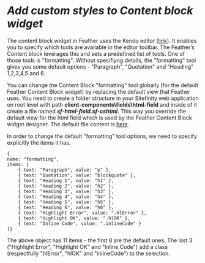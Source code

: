 *Add custom styles to Content block widget*
=====================================

The content block widget in Feather uses the Kendo editor
([link](http://demos.telerik.com/kendo-ui/editor/index)). It enables you
to specify which tools are available in the editor toolbar. The
Feather’s Content block leverages this and sets a predefined list of
tools. One of those tools is "formatting". Without specifiyng details, 
the "formatting" tool gives you some default options - "Paragraph", "Quotation" and "Heading" 1,2,3,4,5 and 6.

You can change the Content Block "formatting" tool globally (for the default
Feather Content Block widget) by replacing the default view that Feather
uses. You need to create a folder structure in your Sitefinity web
application on root level with path
**client-components\\fields\\html-field** and inside of it create a file
named ***sf-html-field.sf-cshtml**.* This way you override the default
view for the html field which is used by the Feather Content Block
widget designer. The default file content is
[here](https://github.com/Sitefinity/feather/blob/master/Telerik.Sitefinity.Frontend/client-components/fields/html-field/sf-html-field.sf-cshtml).

In order to change the default "formatting" tool options, we need to specify explicitly the items it has. 
	
	{ 
	name: "formatting", 
	items: [
		{ text: "Paragraph", value: "p" },
		{ text: "Quotation", value: "blockquote" },
		{ text: "Heading 1", value: "h1" },
		{ text: "Heading 2", value: "h2" },
		{ text: "Heading 3", value: "h3" },
		{ text: "Heading 4", value: "h4" },
		{ text: "Heading 5", value: "h5" },
		{ text: "Heading 6", value: "h6" },
		{ text: "Highlight Error", value: ".hlError" },
		{ text: "Highlight OK", value: ".hlOK" },
		{ text: "Inline Code", value: ".inlineCode" }
	]}
	
The above object has 11 items - the first 8 are the default ones. The last 3 ("Highlight Error", "Highlight OK" and "Inline Code")
add a class (respectfully "hlError", "hlOK" and "inlineCode") to the selection.